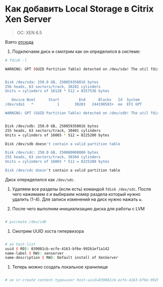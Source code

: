 # Как добавить Local Storage в Citrix Xen Server
> OC: XEN 6.5

Взято [отсюда](https://serveradmin.ru/kak-podklyuchit-zhestkiy-disk-v-xenserver/)
 
1. Подключаем диск и смотрим как он определился в системе:

```bash
# fdisk -l

WARNING: GPT (GUID Partition Table) detected on /dev/sda! The util fdisk doesn't support GPT. Use GNU Parted.


Disk /dev/sda: 250.0 GB, 250059350016 bytes
256 heads, 63 sectors/track, 30282 cylinders
Units = cylinders of 16128 * 512 = 8257536 bytes

   Device Boot      Start         End      Blocks   Id  System
/dev/sda1   *           1       30283   244198583+  ee  EFI GPT

WARNING: GPT (GUID Partition Table) detected on /dev/sdb! The util fdisk doesn't support GPT. Use GNU Parted.


Disk /dev/sdb: 250.0 GB, 250059350016 bytes
255 heads, 63 sectors/track, 30401 cylinders
Units = cylinders of 16065 * 512 = 8225280 bytes

Disk /dev/sdb doesn't contain a valid partition table

Disk /dev/sdc: 250.0 GB, 250000000000 bytes
255 heads, 63 sectors/track, 30394 cylinders
Units = cylinders of 16065 * 512 = 8225280 bytes

Disk /dev/sdc doesn't contain a valid partition table
```
 
 Диск опеределился как `/dev/sdc`.

1. Удаляем все разделы (если есть) командой `fdisk /dev/sdc`. Поcле чего нажимаем `d` и выбираем номер раздела который нужно удалить (1-4). Для записи изменений на диск нужно нажать `w`.

1. После чего выполним инициализацию диска для работы с LVM

 ```bash
 
 # pvcreate /dev/sdb
 ```
  
1. Смотрим UUID хоста гипервизора

 ```bash
 
 # xe host-list
 uuid ( RO): 039081cb-ecfe-4163-bf6e-992b1ef1a142
 name-label ( RW): xenserver
 name-description ( RW): Default install of XenServer
 ```
 
1. Теперь можно создать локальное хранилище

 ```bash
 
 # xe sr-create content-type=user host-uuid=039081cb-ecfe-4163-bf6e-992b1ef1a142 type=lvm device-config-device=/dev/sdc name-label="Temp Local Storage"
 ```
 